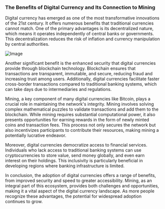 ### The Benefits of Digital Currency and Its Connection to Mining

Digital currency has emerged as one of the most transformative innovations of the 21st century. It offers numerous benefits that traditional currencies cannot match. One of the primary advantages is its decentralized nature, which means it operates independently of central banks or governments. This decentralization reduces the risk of inflation and currency manipulation by central authorities.

![Image](https://github.com/user-attachments/assets/31692037-0104-4703-abd1-696b6a7dd41b)

Another significant benefit is the enhanced security that digital currencies provide through blockchain technology. Blockchain ensures that transactions are transparent, immutable, and secure, reducing fraud and increasing trust among users. Additionally, digital currencies facilitate faster cross-border transactions compared to traditional banking systems, which can take days due to intermediaries and regulations.

Mining, a key component of many digital currencies like Bitcoin, plays a crucial role in maintaining the network's integrity. Mining involves solving complex mathematical puzzles to validate transactions and add them to the blockchain. While mining requires substantial computational power, it also presents opportunities for earning rewards in the form of newly minted coins and transaction fees. This process not only secures the network but also incentivizes participants to contribute their resources, making mining a potentially lucrative endeavor.

Moreover, digital currencies democratize access to financial services. Individuals who lack access to traditional banking systems can use cryptocurrencies to store value, send money globally, and even earn interest on their holdings. This inclusivity is particularly beneficial in developing regions where banking infrastructure is limited.

In conclusion, the adoption of digital currencies offers a range of benefits, from improved security and speed to greater accessibility. Mining, as an integral part of this ecosystem, provides both challenges and opportunities, making it a vital aspect of the digital currency landscape. As more people recognize these advantages, the potential for widespread adoption continues to grow.
